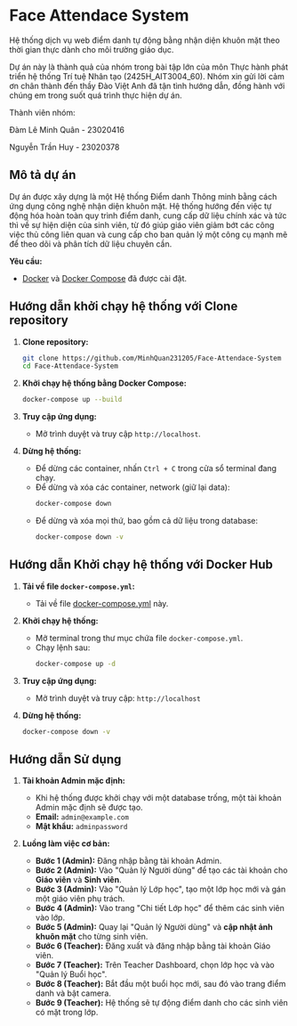 # Face Attendace System

Hệ thống dịch vụ web điểm danh tự động bằng nhận diện khuôn mặt theo thời gian thực dành cho môi trường giáo dục.

Dự án này là thành quả của nhóm trong bài tập lớn của môn Thực hành phát triển hệ thống Trí tuệ Nhân tạo (2425H_AIT3004_60). Nhóm xin gửi lời cảm ơn chân thành đến thầy Đào Việt Anh đã tận tình hướng dẫn, đồng hành với chúng em trong suốt quá trình thực hiện dự án.

Thành viên nhóm:

Đàm Lê Minh Quân - 23020416

Nguyễn Trần Huy - 23020378

## Mô tả dự án

Dự án được xây dựng là một Hệ thống Điểm danh Thông minh bằng cách ứng dụng công nghệ nhận diện khuôn mặt. Hệ thống hướng đến việc tự động hóa hoàn toàn quy trình điểm danh, cung cấp dữ liệu chính xác và tức thì về sự hiện diện của sinh viên, từ đó giúp giáo viên giảm bớt các công việc thủ công liên quan và cung cấp cho ban quản lý một công cụ mạnh mẽ để theo dõi và phân tích dữ liệu chuyên cần.

**Yêu cầu:**
- [Docker](https://www.docker.com/get-started) và [Docker Compose](https://docs.docker.com/compose/install/) đã được cài đặt.

## Hướng dẫn khởi chạy hệ thống với Clone repository

1.  **Clone repository:**
    ```bash
    git clone https://github.com/MinhQuan231205/Face-Attendace-System
    cd Face-Attendace-System
    ```

2.  **Khởi chạy hệ thống bằng Docker Compose:**
    ```bash
    docker-compose up --build
    ```

3.  **Truy cập ứng dụng:**
    - Mở trình duyệt và truy cập `http://localhost`.

4.  **Dừng hệ thống:**
    - Để dừng các container, nhấn `Ctrl + C` trong cửa sổ terminal đang chạy.
    - Để dừng và xóa các container, network (giữ lại data):
      ```bash
      docker-compose down
      ```
    - Để dừng và xóa mọi thứ, bao gồm cả dữ liệu trong database:
      ```bash
      docker-compose down -v
      ```

## Hướng dẫn Khởi chạy hệ thống với Docker Hub
1.  **Tải về file `docker-compose.yml`:**
    - Tải về file [docker-compose.yml](./dockerhub/docker-compose.yml) này.

3.  **Khởi chạy hệ thống:**
    - Mở terminal trong thư mục chứa file `docker-compose.yml`.
    - Chạy lệnh sau:
      ```bash
      docker-compose up -d
      ```

4.  **Truy cập ứng dụng:**
    - Mở trình duyệt và truy cập: `http://localhost`

5.  **Dừng hệ thống:**
    ```bash
    docker-compose down -v
    ```

## Hướng dẫn Sử dụng

1.  **Tài khoản Admin mặc định:**
    - Khi hệ thống được khởi chạy với một database trống, một tài khoản Admin mặc định sẽ được tạo.
    - **Email:** `admin@example.com`
    - **Mật khẩu:** `adminpassword`

2.  **Luồng làm việc cơ bản:**
    - **Bước 1 (Admin):** Đăng nhập bằng tài khoản Admin.
    - **Bước 2 (Admin):** Vào "Quản lý Người dùng" để tạo các tài khoản cho **Giáo viên** và **Sinh viên**.
    - **Bước 3 (Admin):** Vào "Quản lý Lớp học", tạo một lớp học mới và gán một giáo viên phụ trách.
    - **Bước 4 (Admin):** Vào trang "Chi tiết Lớp học" để thêm các sinh viên vào lớp.
    - **Bước 5 (Admin):** Quay lại "Quản lý Người dùng" và **cập nhật ảnh khuôn mặt** cho từng sinh viên.
    - **Bước 6 (Teacher):** Đăng xuất và đăng nhập bằng tài khoản Giáo viên.
    - **Bước 7 (Teacher):** Trên Teacher Dashboard, chọn lớp học và vào "Quản lý Buổi học".
    - **Bước 8 (Teacher):** Bắt đầu một buổi học mới, sau đó vào trang điểm danh và bật camera.
    - **Bước 9 (Teacher):** Hệ thống sẽ tự động điểm danh cho các sinh viên có mặt trong lớp.



